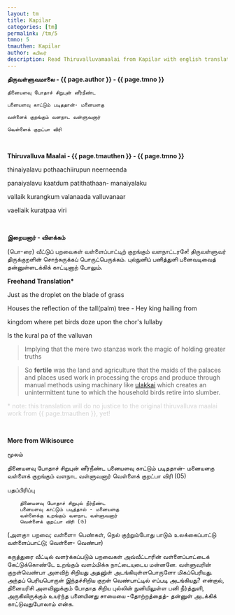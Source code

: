 ```yaml
---
layout: tm
title: Kapilar
categories: [tm]
permalink: /tm/5
tmno: 5
tmauthen: Kapilar
author: கபிலர்
description: Read Thiruvalluvamaalai from Kapilar with english translation
---
```


**திருவள்ளுவமாலை - {{ page.author }} - {{ page.tmno }}**

    தினையளவு போதாச் சிறுபுன் னீர்நீண்ட

    பனையளவு காட்டும் படிததான்- மனையளகு

    வள்ளைக் குறங்கும் வளநாட வள்ளுவனார்

    வெள்ளைக் குறட்பா விரி

<br>

**Thiruvalluva Maalai - {{ page.tmauthen }} - {{ page.tmno }}**

thinaiyalavu pothaachiirupun neerneenda

panaiyalavu kaatdum patithathaan- manaiyalaku

vallaik kurangkum valanaada valluvanaar

vaellaik kuratpaa viri 

<br>

**இறையனார் - விளக்கம்**

(பொ-ரை) வீட்டுப் பறவைகள் வள்ளைப்பாட்டிற் குறங்கும் வளநாட்டரசே! திருவள்ளுவர் திருக்குறளின் சொற்சுருக்கப் பொருட்பெருக்கம். புல்நுனிப் பனித்துளி பனைவடிவைத் தன்னுள்ளடக்கிக் காட்டினாற் போலும்.
<br>

**Freehand Translation\***

Just as the droplet on the blade of grass

Houses the reflection of the tall(palm) tree - Hey king hailing from

kingdom where pet birds doze upon the chor's lullaby

Is the kural pa of the valluvan 

> Implying that the mere two stanzas work the magic of holding greater truths

> So **fertile** was the land and agriculture that the maids of the palaces and places used work in processing the crops and produce through manual methods using machinary like [ulakkai](https://ta.wikipedia.org/wiki/%E0%AE%89%E0%AE%B2%E0%AE%95%E0%AF%8D%E0%AE%95%E0%AF%88) which creates an unintermittent tune to which the household birds retire into slumber.

<p style="color: lightgrey;">* note: this translation will do no justice to the original thiruvalluva maalai work from {{ page.tmauthen }}, yet!</p>

<br>

**More from Wikisource**

மூலம்

தினையளவு போதாச் சிறுபுன் னீர்நீண்ட
பனையளவு காட்டும் படிததான்- மனையளகு
வள்ளைக் குறங்கும் வளநாட வள்ளுவனார்
வெள்ளைக் குறட்பா விரி (05)

பதப்பிரிப்பு

        தினையளவு போதாச் சிறுபுல் நீர்நீண்ட
        பனையளவு காட்டும் படித்தால் - மனையளகு
        வள்ளைக்கு உறங்கும் வளநாட வள்ளுவனார்
        வெள்ளைக் குறட்பா விரி (௫)

(அளகு= பறவை; வள்ளை= பெண்கள், நெல் குற்றும்போது பாடும் உலக்கைப்பாட்டு வள்ளைப்பாட்டு; வெள்ளை- வெண்பா)

கருத்துரை
    வீட்டில் வளர்க்கப்படும் பறவைகள் அவ்வீட்டாரின் வள்ளைப்பாட்டைக் கேட்டுக்கொண்டே உறங்கும் வளம்மிக்க நாட்டையுடைய மன்னனே. வள்ளுவரின் குறள்வெண்பா அளவிற் சிறியது அதனு்ள் அடங்கியுள்ளபொருளோ மிகப்பெரியது. அந்தப் பெரியபொருள் இந்தச்சிறிய குறள் வெண்பாட்டில் எப்படி அடங்கியது? என்றால், தினையரிசி அளவினுக்கும் போதாத சிறிய புல்லின் நுனியிலுள்ள பனி நீர்த்துளி, அருகிலிருக்கும் உயர்ந்த பனையினது சாயையை -தோற்றத்தைத்- தன்னுள் அடக்கிக் காட்டுவதுபோலாம் என்க.